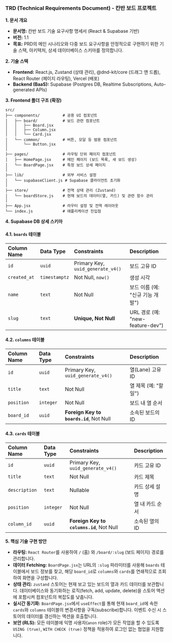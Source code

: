 ### **TRD (Technical Requirements Document) - 칸반 보드 프로젝트**

**1. 문서 개요**
*   **문서명:** 칸반 보드 기술 요구사항 명세서 (React & Supabase 기반)
*   **버전:** 1.1
*   **목표:** PRD의 메인 시나리오와 다중 보드 요구사항을 안정적으로 구현하기 위한 기술 스택, 아키텍처, 상세 데이터베이스 스키마를 정의합니다.

**2. 기술 스택**
*   **Frontend:** React.js, Zustand (상태 관리), @dnd-kit/core (드래그 앤 드롭), React Router (페이지 라우팅), Vercel (배포)
*   **Backend (BaaS):** Supabase (Postgres DB, Realtime Subscriptions, Auto-generated APIs)

**3. Frontend 폴더 구조 (확장)**

```
src/
├── components/          # 공용 UI 컴포넌트
│   ├── board/           # 보드 관련 컴포넌트
│   │   ├── Board.jsx
│   │   ├── Column.jsx
│   │   └── Card.jsx
│   └── common/          # 버튼, 모달 등 범용 컴포넌트
│       └── Button.jsx
│
├── pages/               # 라우팅 단위 페이지 컴포넌트
│   ├── HomePage.jsx     # 메인 페이지 (보드 목록, 새 보드 생성)
│   └── BoardPage.jsx    # 특정 보드 상세 페이지
│
├── lib/                 # 외부 서비스 설정
│   └── supabaseClient.js # Supabase 클라이언트 초기화
│
├── store/               # 전역 상태 관리 (Zustand)
│   └── boardStore.js    # 현재 보드의 데이터(열, 카드) 및 관련 함수 관리
│
├── App.jsx              # 라우터 설정 및 전역 레이아웃
└── index.js             # 애플리케이션 진입점
```

**4. Supabase DB 상세 스키마**

#### **4.1. `boards` 테이블**
| Column Name | Data Type | Constraints | Description |
| :--- | :--- | :--- | :--- |
| `id` | `uuid` | Primary Key, `uuid_generate_v4()` | 보드 고유 ID |
| `created_at` | `timestamptz` | Not Null, `now()` | 생성 시각 |
| `name` | `text` | Not Null | 보드 이름 (예: "신규 기능 개발") |
| `slug` | `text` | **Unique, Not Null** | URL 경로 (예: "new-feature-dev") |

#### **4.2. `columns` 테이블**
| Column Name | Data Type | Constraints | Description |
| :--- | :--- | :--- | :--- |
| `id` | `uuid` | Primary Key, `uuid_generate_v4()` | 열(Lane) 고유 ID |
| `title` | `text` | Not Null | 열 제목 (예: "할 일") |
| `position` | `integer` | Not Null | 보드 내 열 순서 |
| `board_id` | `uuid` | **Foreign Key to `boards.id`**, Not Null | 소속된 보드의 ID |

#### **4.3. `cards` 테이블**
| Column Name | Data Type | Constraints | Description |
| :--- | :--- | :--- | :--- |
| `id` | `uuid` | Primary Key, `uuid_generate_v4()` | 카드 고유 ID |
| `title` | `text` | Not Null | 카드 제목 |
| `description`| `text` | Nullable | 카드 상세 설명 |
| `position` | `integer` | Not Null | 열 내 카드 순서 |
| `column_id` | `uuid` | **Foreign Key to `columns.id`**, Not Null | 소속된 열의 ID |

**5. 핵심 기술 구현 방안**
*   **라우팅:** `React Router`를 사용하여 `/` (홈) 와 `/board/:slug` (보드 페이지) 경로를 관리합니다.
*   **데이터 Fetching:** `BoardPage.jsx`는 URL의 `:slug` 파라미터를 사용해 `boards` 테이블에서 보드 정보를 찾고, 해당 `board_id`로 `columns`와 `cards`를 연쇄적으로 조회하여 화면을 구성합니다.
*   **상태 관리:** `zustand` 스토어는 현재 보고 있는 보드의 열과 카드 데이터를 보관합니다. 데이터베이스와 동기화하는 로직(fetch, add, update, delete)을 스토어 액션에 포함시켜 컴포넌트의 복잡도를 낮춥니다.
*   **실시간 동기화:** `BoardPage.jsx`에서 `useEffect`를 통해 현재 `board_id`에 속한 `cards`와 `columns` 테이블의 변경사항을 구독(subscribe)합니다. 이벤트 수신 시 스토어의 데이터를 갱신하는 액션을 호출합니다.
*   **보안 (RLS):** 모든 테이블에 익명 사용자(`anon` role)가 모든 작업을 할 수 있도록 `USING (true)`, `WITH CHECK (true)` 정책을 적용하여 로그인 없는 협업을 지원합니다.